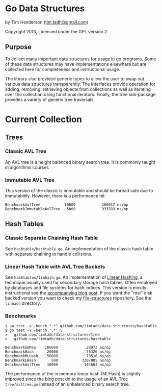 # Go Data Structures

by Tim Henderson (tim.tadh@gmail.com)

Copyright 2013, Licensed under the GPL version 2.

## Purpose

To collect many important data structures for usage in go programs. Some of
these data structures may have implementations elsewhere but are collected here
for completeness and instructional usage.

The library also provided generic types to allow the user to swap out various
data structures transparently. The interfaces provide operation for adding,
removing, retrieving objects from collections as well as iterating over the
collection using functional iterators. Finally, the tree sub-package provides a
variety of generic tree traversals.

# Current Collection

## Trees

### Classic AVL Tree

An AVL tree is a height balanced binary search tree. It is commonly taught in
algorithms courses

### Immutable AVL Tree

This version of the classic is immutable and should be thread safe due to
immutability. However, there is a performance hit:

    BenchmarkAvlTree           10000            166657 ns/op
    BenchmarkImmutableAvlTree   5000            333709 ns/op

## Hash Tables

### Classic Separate Chaining Hash Table

See `hashtable/hashtable.go`. An implementation of the classic hash table with
separate chaining to handle collisions.

### Linear Hash Table with AVL Tree Buckets

See `hashtables/linhash.go`. An implementation of [Linear
Hashing](http://hackthology.com/linear-hashing.html), a technique usually used
for secondary storage hash tables. Often employed by databases and file systems
for hash indices. This version is mostly instructional see the
[accompanying blog post](
http://hackthology.com/an-in-memory-go-implementation-of-linear-hashing.html).
If you want the "real" disk backed version you want to check my
[file-structures](https://github.com/timtadh/file-structures) repository. See
the `linhash` directory.

### Benchmarks

    $ go test -v -bench ".*" github.com/timtadh/data-structures/hashtable
    $ go test -v -bench '.*' \
    >   github.com/timtadh/data-structures/tree
    >   github.com/timtadh/data-structures/hashtable

    BenchmarkGoMap    100000             28973 ns/op
    BenchmarkHash      20000             76326 ns/op
    BenchmarkMLHash    50000             73516 ns/op
    BenchmarkLHash       500           3307005 ns/op
    BenchmarkAvlTree   10000            144663 ns/op


The performance of the in memory linear hash (MLHash) is slightly improved since
the [blog post](
http://hackthology.com/an-in-memory-go-implementation-of-linear-hashing.html) do
to the usage of an AVL Tree `tree/avltree.go` instead of an unbalanced binary
search tree.

